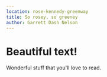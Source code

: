 ```yaml
---
location: rose-kennedy-greenway
title: So rosey, so greeney
author: Garrett Dash Nelson
---
```


# Beautiful text!

Wonderful stuff that you'll love to read.
